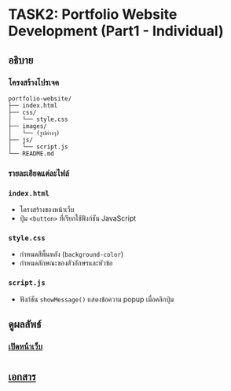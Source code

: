 # TASK2: Portfolio Website Development (Part1 - Individual)

## อธิบาย
### โครงสร้างโปรเจค
    portfolio-website/
    ├── index.html
    ├── css/
    │   └── style.css 
    ├── images/
    │   └── (รูปต่างๆ)
    ├── js/
    │   └── script.js
    └── README.md

### รายละเอียดแต่ละไฟล์
### `index.html`
- โครงสร้างของหน้าเว็บ
- ปุ่ม `<button>` ที่เรียกใช้ฟังก์ชัน JavaScript

### `style.css`
- กำหนดสีพื้นหลัง (`background-color`)
- กำหนดลักษณะของตัวอักษรและหัวข้อ

### `script.js`
- ฟังก์ชัน `showMessage()` แสดงข้อความ popup เมื่อคลิกปุ่ม

## ดูผลลัพธ์
### [เปิดหน้าเว็บ](https://nimble-halva-ea728e.netlify.app/)

#
## [เอกสาร](https://docs.google.com/document/d/1_uOD7wGJ4a9AEog13qBkNqSiBoQHNbyaOzHGwkTwYtM/edit?usp=sharing)
